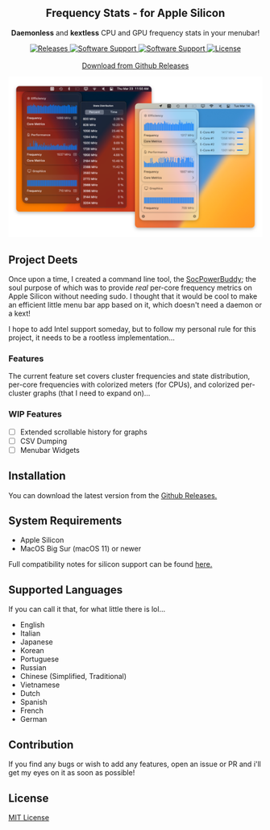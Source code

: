 <div>
<!--   <p align="center"> -->
<!--     <img width=86 height=86 alt="Icon" src="images/frequency-stats-icon.png"> -->
    <h2 align="center" style="">Frequency Stats - for Apple Silicon</h2>
<!--     <p> -->
    <p align="center">
    <b>Daemonless</b> and <b>kextless</b> CPU and GPU frequency stats in your menubar!
    </p>
</div>

<p align="center">
    <a href="https://github.com/BitesPotatoBacks/FrequencyStats/releases">
        <img alt="Releases"  src="https://img.shields.io/github/release/BitesPotatoBacks/FrequencyStats.svg"/>
    </a>
    <a href="">
       <img alt="Software Support" src="https://img.shields.io/badge/platform-macOS-lightgray.svg"/>
    </a>
    <a href="">
       <img alt="Software Support" src="https://img.shields.io/badge/support-Apple_Silicon-orange.svg"/>
    </a>
      <a href="https://github.com/BitesPotatoBacks/FrequencyStats/blob/main/LICENSE">
        <img alt="License" src="https://img.shields.io/github/license/BitesPotatoBacks/FrequencyStats.svg"/>
    </a>
        <br><br>
        <a href="https://github.com/BitesPotatoBacks/FrequencyStats/releases">Download from Github Releases</a>
    <!--
    <a href="https://github.com/BitesPotatoBacks/FrequencyStats/stargazers">
        <img alt="Stars" src="https://img.shields.io/github/stars/BitesPotatoBacks/FrequencyStats.svg"/>
    </a>
-->
</p>

<p align="center">
<img width=800 alt="Example Screenshot" src="images/beautified-example.png">
</p>

## Project Deets
Once upon a time, I created a command line tool, the [SocPowerBuddy](https://github.com/BitesPotatoBacks/SocPowerBuddy); the soul purpose of which was to provide _real_ per-core frequency metrics on Apple Silicon without needing sudo. I thought that it would be cool to make an efficient little menu bar app based on it, which doesn't need a daemon or a kext!

I hope to add Intel support someday, but to follow my personal rule for this project, it needs to be a rootless implementation...

### Features
The current feature set covers cluster frequencies and state distribution, per-core frequencies with colorized meters (for CPUs), and colorized per-cluster graphs (that I need to expand on)...

### WIP Features
- [ ] Extended scrollable history for graphs
- [ ] CSV Dumping
- [ ] Menubar Widgets

## Installation
You can download the latest version from the [Github Releases.](https://github.com/BitesPotatoBacks/FrequencyStats/releases)

## System Requirements
- Apple Silicon
- MacOS Big Sur (macOS 11) or newer

Full compatibility notes for silicon support can be found [here.](https://github.com/BitesPotatoBacks/SocPowerBuddy#compatibility-notes)

## Supported Languages
If you can call it that, for what little there is lol...
- English
- Italian
- Japanese
- Korean
- Portuguese
- Russian
- Chinese (Simplified, Traditional)
- Vietnamese
- Dutch
- Spanish
- French
- German

## Contribution
If you find any bugs or wish to add any features, open an issue or PR and i'll get my eyes on it as soon as possible!

## License
[MIT License](https://github.com/BitesPotatoBacks/FrequencyStats/blob/main/LICENSE)


